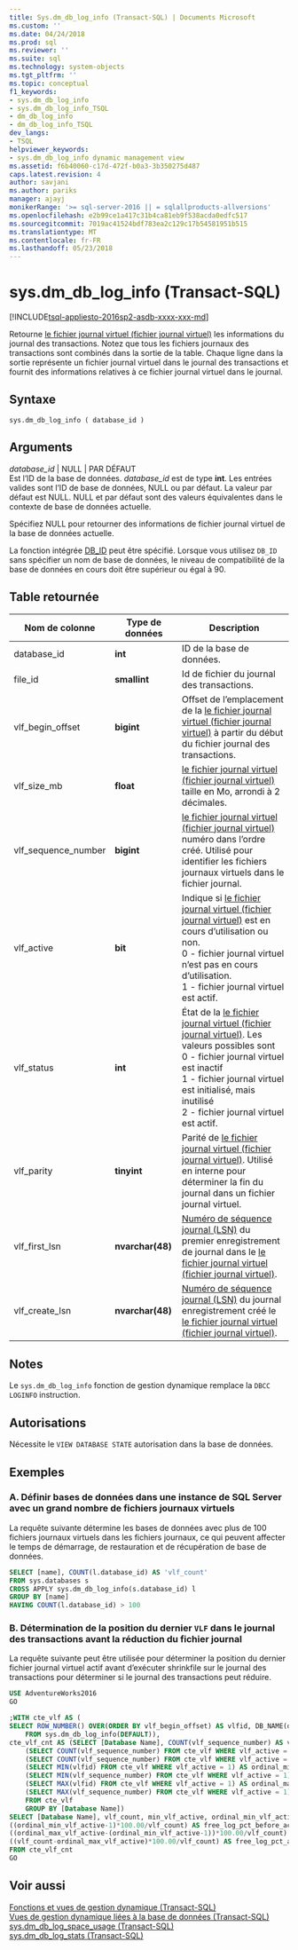 ```yaml
---
title: Sys.dm_db_log_info (Transact-SQL) | Documents Microsoft
ms.custom: ''
ms.date: 04/24/2018
ms.prod: sql
ms.reviewer: ''
ms.suite: sql
ms.technology: system-objects
ms.tgt_pltfrm: ''
ms.topic: conceptual
f1_keywords:
- sys.dm_db_log_info
- sys.dm_db_log_info_TSQL
- dm_db_log_info
- dm_db_log_info_TSQL
dev_langs:
- TSQL
helpviewer_keywords:
- sys.dm_db_log_info dynamic management view
ms.assetid: f6b40060-c17d-472f-b0a3-3b350275d487
caps.latest.revision: 4
author: savjani
ms.author: pariks
manager: ajayj
monikerRange: '>= sql-server-2016 || = sqlallproducts-allversions'
ms.openlocfilehash: e2b99ce1a417c31b4ca81eb9f538acda0edfc517
ms.sourcegitcommit: 7019ac41524bdf783ea2c129c17b54581951b515
ms.translationtype: MT
ms.contentlocale: fr-FR
ms.lasthandoff: 05/23/2018
---
```

# <a name="sysdmdbloginfo-transact-sql"></a>sys.dm_db_log_info (Transact-SQL)
[!INCLUDE[tsql-appliesto-2016sp2-asdb-xxxx-xxx-md](../../includes/tsql-appliesto-2016sp2-asdb-xxxx-xxx-md.md)]

Retourne [le fichier journal virtuel (fichier journal virtuel)](../../relational-databases/sql-server-transaction-log-architecture-and-management-guide.md#physical_arch) les informations du journal des transactions. Notez que tous les fichiers journaux des transactions sont combinés dans la sortie de la table. Chaque ligne dans la sortie représente un fichier journal virtuel dans le journal des transactions et fournit des informations relatives à ce fichier journal virtuel dans le journal.

## <a name="syntax"></a>Syntaxe  
  
```  
sys.dm_db_log_info ( database_id )  
``` 

## <a name="arguments"></a>Arguments  
 *database_id* | NULL | PAR DÉFAUT  
 Est l’ID de la base de données. *database_id* est de type **int**. Les entrées valides sont l’ID de base de données, NULL ou par défaut. La valeur par défaut est NULL. NULL et par défaut sont des valeurs équivalentes dans le contexte de base de données actuelle.
 
 Spécifiez NULL pour retourner des informations de fichier journal virtuel de la base de données actuelle.

 La fonction intégrée [DB_ID](../../t-sql/functions/db-id-transact-sql.md) peut être spécifié. Lorsque vous utilisez `DB_ID` sans spécifier un nom de base de données, le niveau de compatibilité de la base de données en cours doit être supérieur ou égal à 90.  

## <a name="table-returned"></a>Table retournée  

|Nom de colonne|Type de données| Description|  
|-----------------|---------------|-----------------|  
|database_id|**int**|ID de la base de données.|
|file_id|**smallint**|Id de fichier du journal des transactions.|  
|vlf_begin_offset|**bigint** |Offset de l’emplacement de la [le fichier journal virtuel (fichier journal virtuel)](../../relational-databases/sql-server-transaction-log-architecture-and-management-guide.md#physical_arch) à partir du début du fichier journal des transactions.|
|vlf_size_mb |**float** |[le fichier journal virtuel (fichier journal virtuel)](../../relational-databases/sql-server-transaction-log-architecture-and-management-guide.md#physical_arch) taille en Mo, arrondi à 2 décimales.|     
|vlf_sequence_number|**bigint** |[le fichier journal virtuel (fichier journal virtuel)](../../relational-databases/sql-server-transaction-log-architecture-and-management-guide.md#physical_arch) numéro dans l’ordre créé. Utilisé pour identifier les fichiers journaux virtuels dans le fichier journal.|
|vlf_active|**bit** |Indique si [le fichier journal virtuel (fichier journal virtuel)](../../relational-databases/sql-server-transaction-log-architecture-and-management-guide.md#physical_arch) est en cours d’utilisation ou non. <br />0 - fichier journal virtuel n’est pas en cours d’utilisation.<br />1 - fichier journal virtuel est actif.|
|vlf_status|**int** |État de la [le fichier journal virtuel (fichier journal virtuel)](../../relational-databases/sql-server-transaction-log-architecture-and-management-guide.md#physical_arch). Les valeurs possibles sont <br />0 - fichier journal virtuel est inactif <br />1 - fichier journal virtuel est initialisé, mais inutilisé <br /> 2 - fichier journal virtuel est actif.|
|vlf_parity|**tinyint** |Parité de [le fichier journal virtuel (fichier journal virtuel)](../../relational-databases/sql-server-transaction-log-architecture-and-management-guide.md#physical_arch). Utilisé en interne pour déterminer la fin du journal dans un fichier journal virtuel.|
|vlf_first_lsn|**nvarchar(48)** |[Numéro de séquence journal (LSN)](../../relational-databases/sql-server-transaction-log-architecture-and-management-guide.md#Logical_Arch) du premier enregistrement de journal dans le [le fichier journal virtuel (fichier journal virtuel)](../../relational-databases/sql-server-transaction-log-architecture-and-management-guide.md#physical_arch).|
|vlf_create_lsn|**nvarchar(48)** |[Numéro de séquence journal (LSN)](../../relational-databases/sql-server-transaction-log-architecture-and-management-guide.md#Logical_Arch) du journal enregistrement créé le [le fichier journal virtuel (fichier journal virtuel)](../../relational-databases/sql-server-transaction-log-architecture-and-management-guide.md#physical_arch).|

## <a name="remarks"></a>Notes
Le `sys.dm_db_log_info` fonction de gestion dynamique remplace la `DBCC LOGINFO` instruction.    
 
## <a name="permissions"></a>Autorisations  
Nécessite le `VIEW DATABASE STATE` autorisation dans la base de données.  
  
## <a name="examples"></a>Exemples  
  
### <a name="a-determing-databases-in-a-sql-server-instance-with-high-number-of-vlfs"></a>A. Définir bases de données dans une instance de SQL Server avec un grand nombre de fichiers journaux virtuels
La requête suivante détermine les bases de données avec plus de 100 fichiers journaux virtuels dans les fichiers journaux, ce qui peuvent affecter le temps de démarrage, de restauration et de récupération de base de données.

```sql
SELECT [name], COUNT(l.database_id) AS 'vlf_count' 
FROM sys.databases s
CROSS APPLY sys.dm_db_log_info(s.database_id) l
GROUP BY [name]
HAVING COUNT(l.database_id) > 100
```

### <a name="b-determing-the-position-of-the-last-vlf-in-transaction-log-before-shrinking-the-log-file"></a>B. Détermination de la position du dernier `VLF` dans le journal des transactions avant la réduction du fichier journal

La requête suivante peut être utilisée pour déterminer la position du dernier fichier journal virtuel actif avant d’exécuter shrinkfile sur le journal des transactions pour déterminer si le journal des transactions peut réduire.

```sql
USE AdventureWorks2016
GO

;WITH cte_vlf AS (
SELECT ROW_NUMBER() OVER(ORDER BY vlf_begin_offset) AS vlfid, DB_NAME(database_id) AS [Database Name], vlf_sequence_number, vlf_active, vlf_begin_offset, vlf_size_mb
    FROM sys.dm_db_log_info(DEFAULT)),
cte_vlf_cnt AS (SELECT [Database Name], COUNT(vlf_sequence_number) AS vlf_count,
    (SELECT COUNT(vlf_sequence_number) FROM cte_vlf WHERE vlf_active = 0) AS vlf_count_inactive,
    (SELECT COUNT(vlf_sequence_number) FROM cte_vlf WHERE vlf_active = 1) AS vlf_count_active,
    (SELECT MIN(vlfid) FROM cte_vlf WHERE vlf_active = 1) AS ordinal_min_vlf_active,
    (SELECT MIN(vlf_sequence_number) FROM cte_vlf WHERE vlf_active = 1) AS min_vlf_active,
    (SELECT MAX(vlfid) FROM cte_vlf WHERE vlf_active = 1) AS ordinal_max_vlf_active,
    (SELECT MAX(vlf_sequence_number) FROM cte_vlf WHERE vlf_active = 1) AS max_vlf_active
    FROM cte_vlf
    GROUP BY [Database Name])
SELECT [Database Name], vlf_count, min_vlf_active, ordinal_min_vlf_active, max_vlf_active, ordinal_max_vlf_active,
((ordinal_min_vlf_active-1)*100.00/vlf_count) AS free_log_pct_before_active_log,
((ordinal_max_vlf_active-(ordinal_min_vlf_active-1))*100.00/vlf_count) AS active_log_pct,
((vlf_count-ordinal_max_vlf_active)*100.00/vlf_count) AS free_log_pct_after_active_log
FROM cte_vlf_cnt
GO
```

## <a name="see-also"></a>Voir aussi  
[Fonctions et vues de gestion dynamique &#40;Transact-SQL&#41;](~/relational-databases/system-dynamic-management-views/system-dynamic-management-views.md)   
[Vues de gestion dynamique liées à la base de données &#40;Transact-SQL&#41;](../../relational-databases/system-dynamic-management-views/database-related-dynamic-management-views-transact-sql.md)   
[sys.dm_db_log_space_usage &#40;Transact-SQL&#41;](../../relational-databases/system-dynamic-management-views/sys-dm-db-log-space-usage-transact-sql.md)   
[sys.dm_db_log_stats &#40;Transact-SQL&#41;](../../relational-databases/system-dynamic-management-views/sys-dm-db-log-stats-transact-sql.md)

